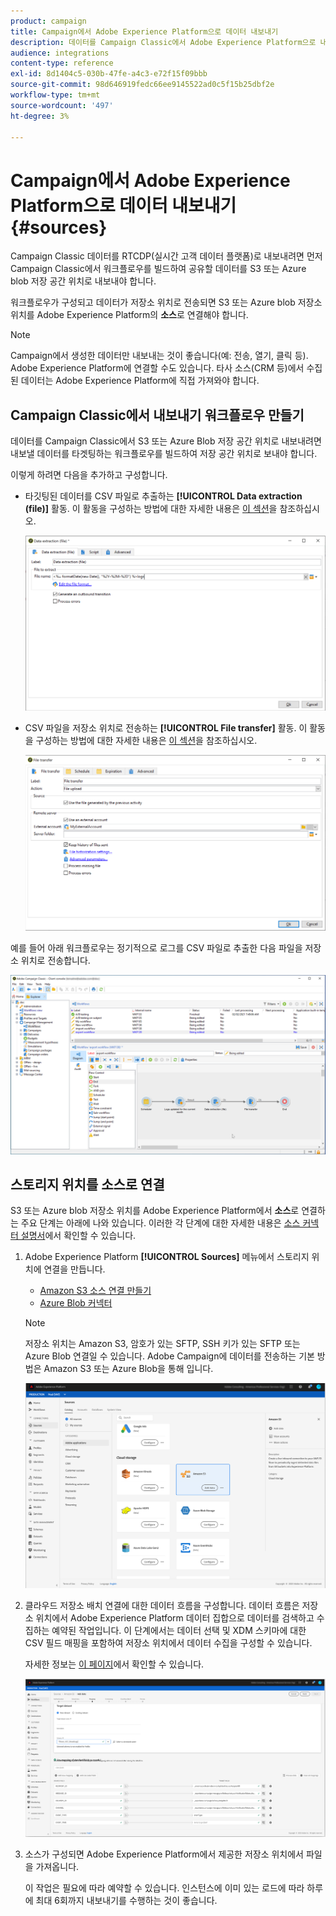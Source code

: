 ```yaml
---
product: campaign
title: Campaign에서 Adobe Experience Platform으로 데이터 내보내기
description: 데이터를 Campaign Classic에서 Adobe Experience Platform으로 내보내는 방법을 알아봅니다.
audience: integrations
content-type: reference
exl-id: 8d1404c5-030b-47fe-a4c3-e72f15f09bbb
source-git-commit: 98d646919fedc66ee9145522ad0c5f15b25dbf2e
workflow-type: tm+mt
source-wordcount: '497'
ht-degree: 3%

---
```


# Campaign에서 Adobe Experience Platform으로 데이터 내보내기 {#sources}

Campaign Classic 데이터를 RTCDP(실시간 고객 데이터 플랫폼)로 내보내려면 먼저 Campaign Classic에서 워크플로우를 빌드하여 공유할 데이터를 S3 또는 Azure blob 저장 공간 위치로 내보내야 합니다.

워크플로우가 구성되고 데이터가 저장소 위치로 전송되면 S3 또는 Azure blob 저장소 위치를 Adobe Experience Platform의 **소스**&#x200B;로 연결해야 합니다.

>[!NOTE]
>
>Campaign에서 생성한 데이터만 내보내는 것이 좋습니다(예: 전송, 열기, 클릭 등). Adobe Experience Platform에 연결할 수도 있습니다. 타사 소스(CRM 등)에서 수집된 데이터는 Adobe Experience Platform에 직접 가져와야 합니다.

## Campaign Classic에서 내보내기 워크플로우 만들기

데이터를 Campaign Classic에서 S3 또는 Azure Blob 저장 공간 위치로 내보내려면 내보낼 데이터를 타겟팅하는 워크플로우를 빌드하여 저장 공간 위치로 보내야 합니다.

이렇게 하려면 다음을 추가하고 구성합니다.

* 타깃팅된 데이터를 CSV 파일로 추출하는 **[!UICONTROL Data extraction (file)]** 활동. 이 활동을 구성하는 방법에 대한 자세한 내용은 [이 섹션](../../workflow/using/extraction--file-.md)을 참조하십시오.

   ![](assets/rtcdp-extract-file.png)

* CSV 파일을 저장소 위치로 전송하는 **[!UICONTROL File transfer]** 활동. 이 활동을 구성하는 방법에 대한 자세한 내용은 [이 섹션](../../workflow/using/file-transfer.md)을 참조하십시오.

   ![](assets/rtcdp-file-transfer.png)

예를 들어 아래 워크플로우는 정기적으로 로그를 CSV 파일로 추출한 다음 파일을 저장소 위치로 전송합니다.

![](assets/aep-export.png)

## 스토리지 위치를 소스로 연결

S3 또는 Azure blob 저장소 위치를 Adobe Experience Platform에서 **소스**&#x200B;로 연결하는 주요 단계는 아래에 나와 있습니다. 이러한 각 단계에 대한 자세한 내용은 [소스 커넥터 설명서](https://experienceleague.adobe.com/docs/experience-platform/sources/home.html)에서 확인할 수 있습니다.

1. Adobe Experience Platform **[!UICONTROL Sources]** 메뉴에서 스토리지 위치에 연결을 만듭니다.

   * [Amazon S3 소스 연결 만들기](https://experienceleague.adobe.com/docs/experience-platform/sources/ui-tutorials/create/cloud-storage/s3.html)
   * [Azure Blob 커넥터](https://experienceleague.adobe.com/docs/experience-platform/sources/connectors/cloud-storage/blob.html)

   >[!NOTE]
   >
   >저장소 위치는 Amazon S3, 암호가 있는 SFTP, SSH 키가 있는 SFTP 또는 Azure Blob 연결일 수 있습니다. Adobe Campaign에 데이터를 전송하는 기본 방법은 Amazon S3 또는 Azure Blob을 통해 입니다.

   ![](assets/rtcdp-connector.png)

1. 클라우드 저장소 배치 연결에 대한 데이터 흐름을 구성합니다. 데이터 흐름은 저장소 위치에서 Adobe Experience Platform 데이터 집합으로 데이터를 검색하고 수집하는 예약된 작업입니다. 이 단계에서는 데이터 선택 및 XDM 스키마에 대한 CSV 필드 매핑을 포함하여 저장소 위치에서 데이터 수집을 구성할 수 있습니다.

   자세한 정보는 [이 페이지](https://experienceleague.adobe.com/docs/experience-platform/sources/ui-tutorials/dataflow/cloud-storage.html)에서 확인할 수 있습니다.

   ![](assets/rtcdp-map-xdm.png)

1. 소스가 구성되면 Adobe Experience Platform에서 제공한 저장소 위치에서 파일을 가져옵니다.

   이 작업은 필요에 따라 예약할 수 있습니다. 인스턴스에 이미 있는 로드에 따라 하루에 최대 6회까지 내보내기를 수행하는 것이 좋습니다.
